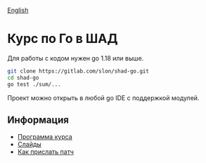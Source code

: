 [English](README-en.md)

# Курс по Го в ШАД

Для работы с кодом нужен go 1.18 или выше.

```sh
git clone https://gitlab.com/slon/shad-go.git
cd shad-go
go test ./sum/...
```

Проект можно открыть в любой go IDE с поддержкой модулей.

## Информация

- [Программа курса](docs/syllabus.md)
- [Слайды](https://p.go.manytask.org/)
- [Как прислать патч](CONTRIBUTING.md)
